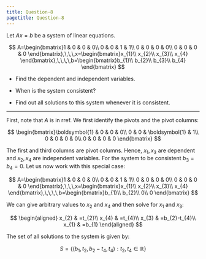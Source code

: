 ```yaml
---
title: Question-8
pagetitle: Question-8
---
```


Let $Ax=b$ be a system of linear equations.

$$
A=\begin{bmatrix}1 & 0 & 0 & 0\\
0 & 0 & 1 & 1\\
0 & 0 & 0 & 0\\
0 & 0 & 0 & 0
\end{bmatrix},\,\,\,x=\begin{bmatrix}x_{1}\\
x_{2}\\
x_{3}\\
x_{4}
\end{bmatrix},\,\,\,\,b=\begin{bmatrix}b_{1}\\
b_{2}\\
b_{3}\\
b_{4}
\end{bmatrix}
$$


-   Find the dependent and independent variables.

-   When is the system consistent?

-   Find out all solutions to this system whenever it is consistent.

------------------------------------------------------------------------

First, note that $A$ is in rref. We first identify the pivots and the pivot columns:

$$
\begin{bmatrix}\boldsymbol{1} & 0 & 0 & 0\\
0 & 0 & \boldsymbol{1} & 1\\
0 & 0 & 0 & 0\\
0 & 0 & 0 & 0
\end{bmatrix}
$$


The first and third columns are pivot columns. Hence, $x_{1},x_{3}$ are dependent and $x_{2},x_{4}$ are independent variables. For the system to be consistent $b_{3}=b_{4}=0$. Let us now work with this special case:

$$
A=\begin{bmatrix}1 & 0 & 0 & 0\\
0 & 0 & 1 & 1\\
0 & 0 & 0 & 0\\
0 & 0 & 0 & 0
\end{bmatrix},\,\,\,x=\begin{bmatrix}x_{1}\\
x_{2}\\
x_{3}\\
x_{4}
\end{bmatrix},\,\,\,\,b=\begin{bmatrix}b_{1}\\
b_{2}\\
0\\
0
\end{bmatrix}
$$


We can give arbitrary values to $x_{2}$ and $x_{4}$ and then solve for $x_{1}$ and $x_{3}$:

$$
\begin{aligned}
x_{2} & =t_{2}\\
x_{4} & =t_{4}\\
x_{3} & =b_{2}-t_{4}\\
x_{1} & =b_{1}
\end{aligned}
$$


The set of all solutions to the system is given by:

$$
S=\left\{ \left(b_{1},t_{2},b_{2}-t_{4},t_{4}\right):t_{2},t_{4}\in\mathbb{R}\right\}
$$

